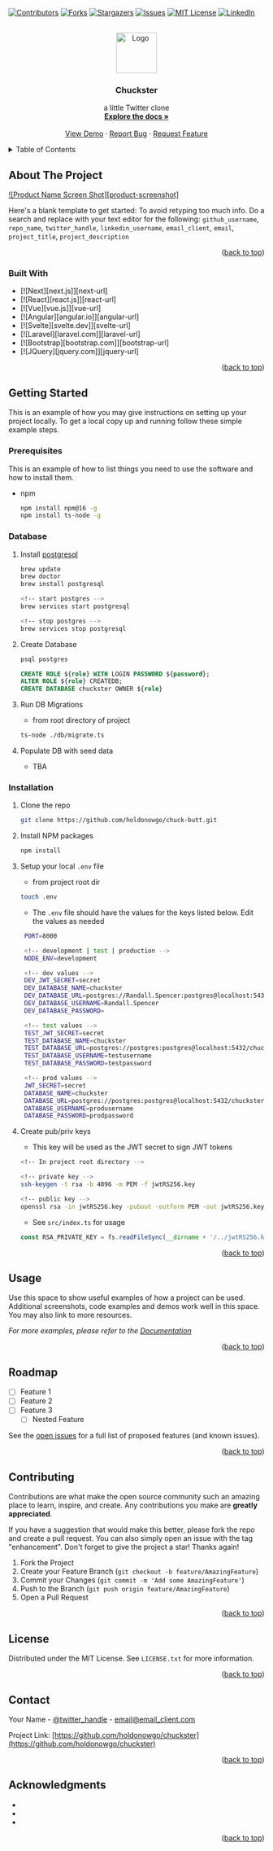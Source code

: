 <!-- Improved compatibility of back to top link: See: https://github.com/othneildrew/Best-README-Template/pull/73 -->

<a name="readme-top"></a>

<!--
*** Thanks for checking out the Best-README-Template. If you have a suggestion
*** that would make this better, please fork the repo and create a pull request
*** or simply open an issue with the tag "enhancement".
*** Don't forget to give the project a star!
*** Thanks again! Now go create something AMAZING! :D
-->

<!-- PROJECT SHIELDS -->
<!--
*** I'm using markdown "reference style" links for readability.
*** Reference links are enclosed in brackets [ ] instead of parentheses ( ).
*** See the bottom of this document for the declaration of the reference variables
*** for contributors-url, forks-url, etc. This is an optional, concise syntax you may use.
*** https://www.markdownguide.org/basic-syntax/#reference-style-links
-->

[![Contributors][contributors-shield]][contributors-url]
[![Forks][forks-shield]][forks-url]
[![Stargazers][stars-shield]][stars-url]
[![Issues][issues-shield]][issues-url]
[![MIT License][license-shield]][license-url]
[![LinkedIn][linkedin-shield]][linkedin-url]

<!-- PROJECT LOGO -->
<br />
<div align="center">
  <a href="https://github.com/holdonowgo/chuckster">
    <img src="images/logo.png" alt="Logo" width="80" height="80">
  </a>

<h3 align="center">Chuckster</h3>

  <p align="center">
    a little Twitter clone
    <br />
    <a href="https://github.com/holdonowgo/chuckster"><strong>Explore the docs »</strong></a>
    <br />
    <br />
    <a href="https://github.com/holdonowgo/chuckster">View Demo</a>
    ·
    <a href="https://github.com/holdonowgo/chuckster/issues">Report Bug</a>
    ·
    <a href="https://github.com/holdonowgo/chuckster/issues">Request Feature</a>
  </p>
</div>

<!-- TABLE OF CONTENTS -->
<details>
  <summary>Table of Contents</summary>
  <ol>
    <li>
      <a href="#about-the-project">About The Project</a>
      <ul>
        <li><a href="#built-with">Built With</a></li>
      </ul>
    </li>
    <li>
      <a href="#getting-started">Getting Started</a>
      <ul>
        <li><a href="#prerequisites">Prerequisites</a></li>
        <li><a href="#installation">Installation</a></li>
      </ul>
    </li>
    <li><a href="#usage">Usage</a></li>
    <li><a href="#roadmap">Roadmap</a></li>
    <li><a href="#contributing">Contributing</a></li>
    <li><a href="#license">License</a></li>
    <li><a href="#contact">Contact</a></li>
    <li><a href="#acknowledgments">Acknowledgments</a></li>
  </ol>
</details>

<!-- ABOUT THE PROJECT -->

## About The Project

[![Product Name Screen Shot][product-screenshot]](https://example.com)

Here's a blank template to get started: To avoid retyping too much info. Do a search and replace with your text editor for the following: `github_username`, `repo_name`, `twitter_handle`, `linkedin_username`, `email_client`, `email`, `project_title`, `project_description`

<p align="right">(<a href="#readme-top">back to top</a>)</p>

### Built With

- [![Next][next.js]][next-url]
- [![React][react.js]][react-url]
- [![Vue][vue.js]][vue-url]
- [![Angular][angular.io]][angular-url]
- [![Svelte][svelte.dev]][svelte-url]
- [![Laravel][laravel.com]][laravel-url]
- [![Bootstrap][bootstrap.com]][bootstrap-url]
- [![JQuery][jquery.com]][jquery-url]

<p align="right">(<a href="#readme-top">back to top</a>)</p>

<!-- GETTING STARTED -->

## Getting Started

This is an example of how you may give instructions on setting up your project locally.
To get a local copy up and running follow these simple example steps.

### Prerequisites

This is an example of how to list things you need to use the software and how to install them.

- npm

  ```sh
  npm install npm@16 -g
  npm install ts-node -g
  ```

### Database

1. Install [postgresql](https://daily-dev-tips.com/posts/installing-postgresql-on-a-mac-with-homebrew/)

   ```sh
   brew update
   brew doctor
   brew install postgresql

   <!-- start postgres -->
   brew services start postgresql
   
   <!-- stop postgres -->
   brew services stop postgresql
   ```

2. Create Database

   ```sh
   psql postgres
   ```

   ```sql
   CREATE ROLE ${role} WITH LOGIN PASSWORD ${password};
   ALTER ROLE ${role} CREATEDB;
   CREATE DATABASE chuckster OWNER ${role}
   ```

3. Run DB Migrations

   - from root directory of project

   ```sh
   ts-node ./db/migrate.ts
   ```

4. Populate DB with seed data
   - TBA

### Installation

1. Clone the repo

   ```sh
   git clone https://github.com/holdonowgo/chuck-butt.git
   ```

2. Install NPM packages

   ```sh
   npm install
   ```

3. Setup your local `.env` file

   - from project root dir

   ```sh
   touch .env
   ```

   - The `.env` file should have the values for the keys listed below.  Edit the values as needed

   ```sh
    PORT=8000

    <!-- development | test | production -->
    NODE_ENV=development 

    <!-- dev values -->
    DEV_JWT_SECRET=secret
    DEV_DATABASE_NAME=chuckster
    DEV_DATABASE_URL=postgres://Randall.Spencer:postgres@localhost:5432/chuckster
    DEV_DATABASE_USERNAME=Randall.Spencer
    DEV_DATABASE_PASSWORD=

    <!-- test values -->
    TEST_JWT_SECRET=secret
    TEST_DATABASE_NAME=chuckster
    TEST_DATABASE_URL=postgres://postgres:postgres@localhost:5432/chuckster-test
    TEST_DATABASE_USERNAME=testusername
    TEST_DATABASE_PASSWORD=testpassword

    <!-- prod values -->
    JWT_SECRET=secret
    DATABASE_NAME=chuckster
    DATABASE_URL=postgres://postgres:postgres@localhost:5432/chuckster
    DATABASE_USERNAME=produsername
    DATABASE_PASSWORD=prodpassword
   ```

4. Create pub/priv keys

   - This key will be used as the JWT secret to sign JWT tokens

    ```sh
    <!-- In project root directory -->
    
    <!-- private key -->
    ssh-keygen -t rsa -b 4096 -m PEM -f jwtRS256.key

    <!-- public key -->
    openssl rsa -in jwtRS256.key -pubout -outform PEM -out jwtRS256.key.pub
    ```

   - See `src/index.ts` for usage

    ```ts
    const RSA_PRIVATE_KEY = fs.readFileSync(__dirname + '/../jwtRS256.key');
    ```

<p align="right">(<a href="#readme-top">back to top</a>)</p>

<!-- USAGE EXAMPLES -->

## Usage

Use this space to show useful examples of how a project can be used. Additional screenshots, code examples and demos work well in this space. You may also link to more resources.

_For more examples, please refer to the [Documentation](https://example.com)_

<p align="right">(<a href="#readme-top">back to top</a>)</p>

<!-- ROADMAP -->

## Roadmap

- [ ] Feature 1
- [ ] Feature 2
- [ ] Feature 3
  - [ ] Nested Feature

See the [open issues](https://github.com/holdonowgo/chuckster/issues) for a full list of proposed features (and known issues).

<p align="right">(<a href="#readme-top">back to top</a>)</p>

<!-- CONTRIBUTING -->

## Contributing

Contributions are what make the open source community such an amazing place to learn, inspire, and create. Any contributions you make are **greatly appreciated**.

If you have a suggestion that would make this better, please fork the repo and create a pull request. You can also simply open an issue with the tag "enhancement".
Don't forget to give the project a star! Thanks again!

1. Fork the Project
2. Create your Feature Branch (`git checkout -b feature/AmazingFeature`)
3. Commit your Changes (`git commit -m 'Add some AmazingFeature'`)
4. Push to the Branch (`git push origin feature/AmazingFeature`)
5. Open a Pull Request

<p align="right">(<a href="#readme-top">back to top</a>)</p>

<!-- LICENSE -->

## License

Distributed under the MIT License. See `LICENSE.txt` for more information.

<p align="right">(<a href="#readme-top">back to top</a>)</p>

<!-- CONTACT -->

## Contact

Your Name - [@twitter_handle](https://twitter.com/twitter_handle) - email@email_client.com

Project Link: [https://github.com/holdonowgo/chuckster](https://github.com/holdonowgo/chuckster)

<p align="right">(<a href="#readme-top">back to top</a>)</p>

<!-- ACKNOWLEDGMENTS -->

## Acknowledgments

- []()
- []()
- []()

<p align="right">(<a href="#readme-top">back to top</a>)</p>

<!-- MARKDOWN LINKS & IMAGES -->
<!-- https://www.markdownguide.org/basic-syntax/#reference-style-links -->

[contributors-shield]: https://img.shields.io/github/contributors/holdonowgo/chuckster.svg?style=for-the-badge
[contributors-url]: https://github.com/holdonowgo/chuckster/graphs/contributors
[forks-shield]: https://img.shields.io/github/forks/holdonowgo/chuckster.svg?style=for-the-badge
[forks-url]: https://github.com/holdonowgo/chuckster/network/members
[stars-shield]: https://img.shields.io/github/stars/holdonowgo/chuckster.svg?style=for-the-badge
[stars-url]: https://github.com/holdonowgo/chuckster/stargazers
[issues-shield]: https://img.shields.io/github/issues/holdonowgo/chuckster.svg?style=for-the-badge
[issues-url]: https://github.com/holdonowgo/chuckster/issues
[license-shield]: https://img.shields.io/github/license/holdonowgo/chuckster.svg?style=for-the-badge
[license-url]: https://github.com/holdonowgo/chuckster/blob/master/LICENSE.txt
[linkedin-shield]: https://img.shields.io/badge/-LinkedIn-black.svg?style=for-the-badge&logo=linkedin&colorB=555
[linkedin-url]: https://linkedin.com/in/linkedin_username
